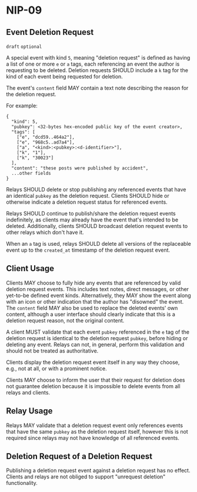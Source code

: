 NIP-09
======

Event Deletion Request
--------------

`draft` `optional`

A special event with kind `5`, meaning "deletion request" is defined as having a list of one or more `e` or `a` tags, each referencing an event the author is requesting to be deleted. Deletion requests SHOULD include a `k` tag for the kind of each event being requested for deletion.

The event's `content` field MAY contain a text note describing the reason for the deletion request.

For example:

```
{
  "kind": 5,
  "pubkey": <32-bytes hex-encoded public key of the event creator>,
  "tags": [
    ["e", "dcd59..464a2"],
    ["e", "968c5..ad7a4"],
    ["a", "<kind>:<pubkey>:<d-identifier>"],
    ["k", "1"],
    ["k", "30023"]
  ],
  "content": "these posts were published by accident",
  ...other fields
}
```

Relays SHOULD delete or stop publishing any referenced events that have an identical `pubkey` as the deletion request.  Clients SHOULD hide or otherwise indicate a deletion request status for referenced events.

Relays SHOULD continue to publish/share the deletion request events indefinitely, as clients may already have the event that's intended to be deleted. Additionally, clients SHOULD broadcast deletion request events to other relays which don't have it.

When an `a` tag is used, relays SHOULD delete all versions of the replaceable event up to the `created_at` timestamp of the deletion request event.

## Client Usage

Clients MAY choose to fully hide any events that are referenced by valid deletion request events.  This includes text notes, direct messages, or other yet-to-be defined event kinds.  Alternatively, they MAY show the event along with an icon or other indication that the author has "disowned" the event.  The `content` field MAY also be used to replace the deleted events' own content, although a user interface should clearly indicate that this is a deletion request reason, not the original content.

A client MUST validate that each event `pubkey` referenced in the `e` tag of the deletion request is identical to the deletion request `pubkey`, before hiding or deleting any event.  Relays can not, in general, perform this validation and should not be treated as authoritative.

Clients display the deletion request event itself in any way they choose, e.g., not at all, or with a prominent notice.

Clients MAY choose to inform the user that their request for deletion does not guarantee deletion because it is impossible to delete events from all relays and clients.

## Relay Usage

Relays MAY validate that a deletion request event only references events that have the same `pubkey` as the deletion request itself, however this is not required since relays may not have knowledge of all referenced events.

## Deletion Request of a Deletion Request

Publishing a deletion request event against a deletion request has no effect.  Clients and relays are not obliged to support "unrequest deletion" functionality.
